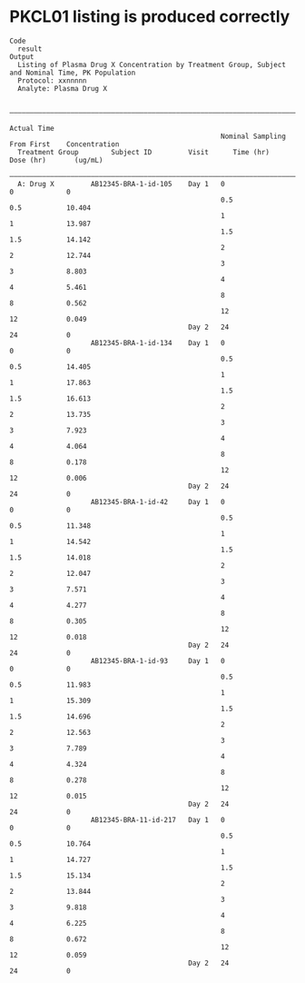 # PKCL01 listing is produced correctly

    Code
      result
    Output
      Listing of Plasma Drug X Concentration by Treatment Group, Subject and Nominal Time, PK Population
      Protocol: xxnnnnn
      Analyte: Plasma Drug X
      
      ————————————————————————————————————————————————————————————————————————————————————————————————
                                                                           Actual Time                
                                                        Nominal Sampling   From First    Concentration
      Treatment Group        Subject ID         Visit      Time (hr)        Dose (hr)       (ug/mL)   
      ————————————————————————————————————————————————————————————————————————————————————————————————
      A: Drug X         AB12345-BRA-1-id-105    Day 1   0                  0             0            
                                                        0.5                0.5           10.404       
                                                        1                  1             13.987       
                                                        1.5                1.5           14.142       
                                                        2                  2             12.744       
                                                        3                  3             8.803        
                                                        4                  4             5.461        
                                                        8                  8             0.562        
                                                        12                 12            0.049        
                                                Day 2   24                 24            0            
                        AB12345-BRA-1-id-134    Day 1   0                  0             0            
                                                        0.5                0.5           14.405       
                                                        1                  1             17.863       
                                                        1.5                1.5           16.613       
                                                        2                  2             13.735       
                                                        3                  3             7.923        
                                                        4                  4             4.064        
                                                        8                  8             0.178        
                                                        12                 12            0.006        
                                                Day 2   24                 24            0            
                        AB12345-BRA-1-id-42     Day 1   0                  0             0            
                                                        0.5                0.5           11.348       
                                                        1                  1             14.542       
                                                        1.5                1.5           14.018       
                                                        2                  2             12.047       
                                                        3                  3             7.571        
                                                        4                  4             4.277        
                                                        8                  8             0.305        
                                                        12                 12            0.018        
                                                Day 2   24                 24            0            
                        AB12345-BRA-1-id-93     Day 1   0                  0             0            
                                                        0.5                0.5           11.983       
                                                        1                  1             15.309       
                                                        1.5                1.5           14.696       
                                                        2                  2             12.563       
                                                        3                  3             7.789        
                                                        4                  4             4.324        
                                                        8                  8             0.278        
                                                        12                 12            0.015        
                                                Day 2   24                 24            0            
                        AB12345-BRA-11-id-217   Day 1   0                  0             0            
                                                        0.5                0.5           10.764       
                                                        1                  1             14.727       
                                                        1.5                1.5           15.134       
                                                        2                  2             13.844       
                                                        3                  3             9.818        
                                                        4                  4             6.225        
                                                        8                  8             0.672        
                                                        12                 12            0.059        
                                                Day 2   24                 24            0            

